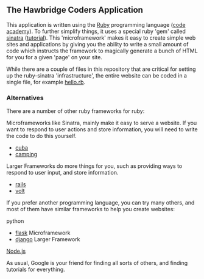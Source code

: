 ## The Hawbridge Coders Application

This application is written using the [Ruby](https://www.ruby-lang.org/en/) programming language ([code academy]). To further simplify things, it uses a special ruby 'gem' called [sinatra](http://www.sinatrarb.com/) ([tutorial]). This 'microframework' makes it easy to create simple web sites and applications by giving you the ability to write a small amount of code which instructs the framework to magically generate a bunch of HTML for you for a given 'page' on your site. 

While there are a couple of files in this repository that are critical for setting up the ruby-sinatra 'infrastructure', the entire website can be coded in a single file, for example [hello.rb](/dmlond/hawbridge_coders/blob/master/hello.rb).

### Alternatives
There are a number of other ruby frameworks for ruby:

Microframeworks like Sinatra, mainly make it easy to serve a website. If you want to respond to user actions and store information, you will need to write the code to do this yourself.
* [cuba](http://cuba.is/)
* [camping](http://camping.io/)

Larger Frameworks do more things for you, such as providing ways to respond to user input, and store information.
* [rails](http://rubyonrails.org/)
* [volt](http://voltframework.com/)

If you prefer another programming language, you can try many others, and most of them have similar frameworks to help you create websites:

python
* [flask](http://flask.pocoo.org/) Microframework
* [django](https://www.djangoproject.com/) Larger Framework

[Node.js](https://nodejs.org/en/)

As usual, Google is your friend for finding all sorts of others, and finding tutorials for everything.

[code academy]: https://www.codecademy.com/tracks/ruby
[tutorial]: https://thesocietea.org/2015/05/building-a-simple-web-server-with-sinatra/
